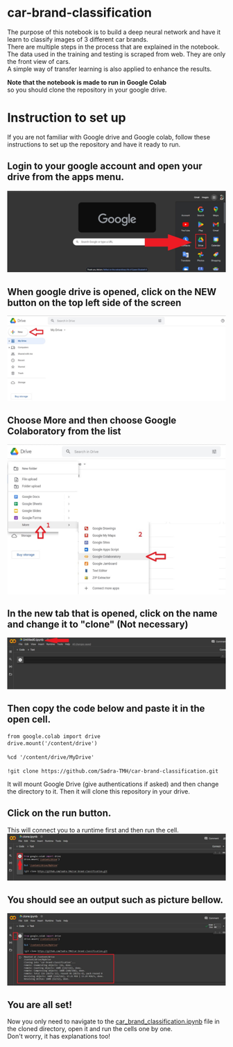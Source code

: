 # car-brand-classification
The purpose of this notebook is to build a deep neural network and have it learn to classify images of 3 different car brands.<br>
There are multiple steps in the process that are explained in the notebook.<br>
The data used in the training and testing is scraped from web. They are only the front view of cars.<br>
A simple way of transfer learning is also applied to enhance the results.<br>

**Note that the notebook is made to run in Google Colab**<br>
so you should clone the repository in your google drive.

# Instruction to set up 
If you are not familiar with Google drive and Google colab, follow these instructions to set up the repository and have it ready to run.<br>

## Login to your google account and open your drive from the apps menu.
<img src="assets/guide0.jpg" alt="choose google drive" />

## When google drive is opened, click on the NEW button on the top left side of the screen
<img src="assets/guide1.jpg" alt="choose google drive" />

## Choose More and then choose Google Colaboratory from the list
<img src="assets/guide2.jpg" alt="choose google drive" />

## In the new tab that is opened, click on the name and change it to "clone" (Not necessary)
<img src="assets/guide3.jpg" alt="choose google drive" />

## Then copy the code below and paste it in the open cell.
```
from google.colab import drive
drive.mount('/content/drive')

%cd '/content/drive/MyDrive'

!git clone https://github.com/Sadra-TMH/car-brand-classification.git
```
It will mount Google Drive (give authentications if asked) and then change the directory to it. Then it will clone this repository in your drive.

## Click on the run button.
This will connect you to a runtime first and then run the cell.
<img src="assets/guide4.jpg" alt="choose google drive" />

## You should see an output such as picture bellow.
<img src="assets/guide5.jpg" alt="choose google drive" />

## You are all set!
Now you only need to navigate to the [car_brand_classification.ipynb](car_brand_classfication.ipynb) file in the cloned directory, open it and run the cells one by one.<br>
Don't worry, it has explanations too!
